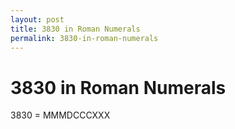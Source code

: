 ```yaml
---
layout: post
title: 3830 in Roman Numerals
permalink: 3830-in-roman-numerals
---
```


# 3830 in Roman Numerals

3830 = MMMDCCCXXX
